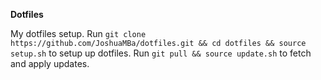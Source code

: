 **Dotfiles**

My dotfiles setup. Run `git clone https://github.com/JoshuaMBa/dotfiles.git && cd dotfiles && source setup.sh` to setup up dotfiles. Run `git pull && source update.sh` to fetch and apply updates.
